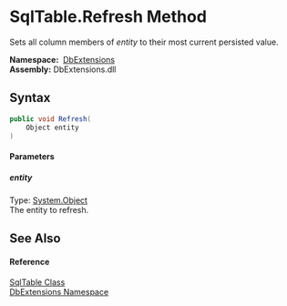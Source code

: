 SqlTable.Refresh Method
=======================
Sets all column members of *entity* to their most current persisted value.

  **Namespace:**  [DbExtensions][1]  
  **Assembly:** DbExtensions.dll

Syntax
------

```csharp
public void Refresh(
	Object entity
)
```

#### Parameters

##### *entity*
Type: [System.Object][2]  
The entity to refresh.


See Also
--------

#### Reference
[SqlTable Class][3]  
[DbExtensions Namespace][1]  

[1]: ../README.md
[2]: http://msdn.microsoft.com/en-us/library/e5kfa45b
[3]: README.md